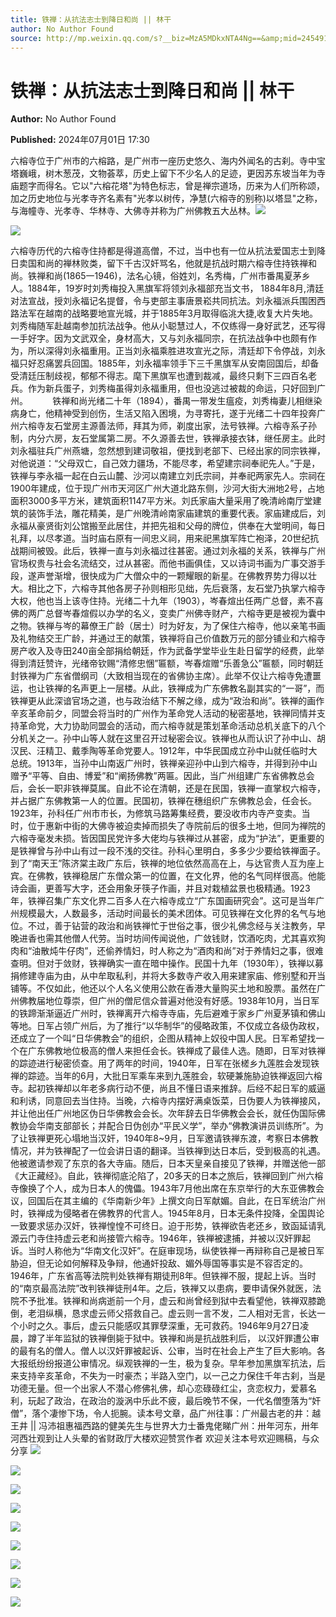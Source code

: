```yaml
---
title: 铁禅：从抗法志士到降日和尚 || 林干
author: No Author Found
source: http://mp.weixin.qq.com/s?__biz=MzA5MDkxNTA4Ng==&amp;mid=2454915332&amp;idx=1&amp;sn=35c4b2c8d5d6583efa9b86e01b704f74&amp;chksm=87a3c165b0d44873ed0147f829e56707b7b7eb04d91504866650fa9dd243275cecc6f1c381c1&poc_token=HJ_Do2ejHyO-wNZGG8Q1S8FdPgy1YBBEob-nUEme
---
```


# 铁禅：从抗法志士到降日和尚 || 林干

**Author:** No Author Found

**Published:** 2024年07月01日 17:30

六榕寺位于广州市的六榕路，是广州市一座历史悠久、海内外闻名的古刹。寺中宝塔巍峨，树木葱茂，文物荟萃，历史上留下不少名人的足迹，更因苏东坡当年为寺庙题字而得名。它以"六榕花塔"为特色标志，曾是禅宗道场，历来为人们所称颂，加之历史地位与光孝寺齐名素有"光孝以树传，净慧(六榕寺的别称)以塔显"之称，与海幢寺、光孝寺、华林寺、大佛寺并称为广州佛教五大丛林。![](https://mmbiz.qpic.cn/mmbiz_jpg/PJWG74pLsMayvR1AyLpp1OwsWXJhmAMu6hEnyJ4hyVxh2jeFxNGwngJfdXCj1cuXFPwvvJjPH1NhDydQF15CRA/640?wx_fmt=jpeg)



![](https://mmbiz.qpic.cn/mmbiz_jpg/PJWG74pLsMYMkcVP4icAhnp9G9SThTe9GiarxPW0LzNnSP8iau1j5cexHA2vohiatZviaJO167rXzic7QwdEdvUKpmOQ/640?from=appmsg)

六榕寺历代的六榕寺住持都是得道高僧，不过，当中也有一位从抗法爱国志士到降日卖国和尚的禅林败类，留下千古汉奸骂名，他就是抗战时期六榕寺住持铁禅和尚。铁禅和尚(1865一1946)，法名心镜，俗姓刘，名秀梅，广州市番禺夏茅乡人。1884年，19岁时刘秀梅投入黑旗军将领刘永福部充当文书， 1884年8月,清廷对法宣战，授刘永福记名提督，令与吏部主事唐景崧共同抗法。刘永福派兵围困西路法军在越南的战略要地宣光城，并于1885年3月取得临洮大捷,收复大片失地。刘秀梅随军赴越南参加抗法战争。他从小聪慧过人，不仅练得一身好武艺，还写得一手好字。因为文武双全，身材高大，又与刘永福同宗，在抗法战争中也颇有作为，所以深得刘永福重用。正当刘永福乘胜进攻宣光之际，清廷却下令停战，刘永福只好忍痛罢兵回国。1885年，刘永福率领手下三千黑旗军从安南回国后，却备受清廷压制歧视，郁郁不得志。麾下黑旗军也遭到裁减，最终只剩下三四百名老兵。作为新兵蛋子，刘秀梅虽得刘永福重用，但也没逃过被裁的命运，只好回到广州。          铁禅和尚光绪二十年（1894），番禺一带发生瘟疫，刘秀梅妻儿相继染病身亡，他精神受到创伤，生活又陷入困境，为寻寄托，遂于光绪二十四年投奔广州六榕寺友石堂房主源善法师，拜其为师，剃度出家，法号铁禅。六榕寺系子孙制，内分六房，友石堂属第二房。不久源善去世，铁禅承接衣钵，继任房主。此时刘永福驻兵广州燕塘，忽然想到建词敬祖，便找到老部下、已经出家的同宗铁禅，对他说道：“父母双亡，自己效力疆场，不能尽孝，希望建宗祠奉祀先人。”于是，铁禅与李永福一起在白云山麓、沙河以南建立刘氏宗祠，并奉祀两家先人。宗祠在1900年建成，位于现广州市天河区广州大道北路东侧，沙河大街大洲地2号，占地面积3000多平方米，建筑面积1147平方米。刘氏家庙大量采用了晚清岭南厅堂建筑的装饰手法，雕花精美，是广州晚清岭南家庙建筑的重要代表。家庙建成后，刘永福从豪贤街刘公馆搬至此居住，并把先祖和父母的牌位，供奉在大堂明间，每日礼拜，以尽孝道。当时庙右原有一间忠义祠，用来祀黑旗军阵亡袍泽，20世纪抗战期间被毁。此后，铁禅一直与刘永福过往甚密。通过刘永福的关系，铁禅与广州官场权贵与社会名流结交，过从甚密。而他书画俱佳，又以诗词书画为广事交游手段，遂声誉渐增，很快成为广大僧众中的一颗耀眼的新星。在佛教界势力得以壮大。相比之下，六榕寺其他各房子孙则相形见绌，先后衰落，友石堂乃执掌六榕寺大权，他也当上该寺住持。光绪二十九年（1903），岑春煊出任两广总督，素不喜佛的两广总督岑春煊假以办学的名义，变卖广州佛寺财产，六榕寺更是被视为囊中之物。铁禅与岑的幕僚王广龄（居士）时为好友，为了保住六榕寺，他以亲笔书画及礼物结交王广龄，并通过王的献策，铁禅将自己价值数万元的部分铺业和六榕寺房产收入及寺田240亩全部捐给朝廷，作为武备学堂毕业生赴日留学的经费，此举得到清廷赞许，光绪帝钦赐“清修忠悃”匾额，岑春煊赠“乐善急公”匾额，同时朝廷封铁禅为广东省僧纲司（大致相当现在的省佛协主席）。此举不仅让六榕寺免遭噩运，也让铁禅的名声更上一层楼。从此，铁禅成为广东佛教名副其实的“一哥”，而铁禅更从此深谙官场之道，也与政治结下不解之缘，成为“政治和尚”。铁禅的画作辛亥革命前夕，同盟会将当时的广州作为革命党人活动的秘密基地，铁禅同情并支持革命党，大力协助同盟会的活动，而六榕寺就是策划革命活动总机关底下的八个分机关之一。孙中山等人就在这里召开过秘密会议。铁禅也从而认识了孙中山、胡汉民、汪精卫、戴季陶等革命党要人。1912年，中华民国成立孙中山就任临时大总统。1913年，当孙中山南返广州时，铁禅亲迎孙中山到六榕寺，并得到孙中山赠予“平等、自由、博爱”和“阐扬佛教”两匾。因此，当广州组建广东省佛教总会后，会长一职非铁禅莫属。自此不论在清朝，还是在民国，铁禅一直掌权六榕寺，并占据广东佛教第一人的位置。民国初，铁禅在穗组织广东佛教总会，任会长。1923年，孙科任广州市市长，为修筑马路筹集经费，要没收市内寺产变卖。当时，位于惠新中街的大佛寺被迫卖掉而损失了寺院前后的很多土地，但同为禅院的六榕寺毫发未损。皆因国民党许多大佬均与铁禅过从甚密，成为“护法”，更重要的是铁禅曾与孙中山有过一段不浅的交往。孙科心里明白，多多少少要给铁禅面子。到了“南天王”陈济棠主政广东后，铁禅的地位依然高高在上，与达官贵人互为座上宾。在佛教，铁禅稳居广东僧众第一的位置，在文化界，他的名气同样很高。他能诗会画，更善写大字，还会用象牙筷子作画，并且对栽植盆景也极精通。1923年，铁禅召集广东文化界二百多人在六榕寺成立“广东国画研究会”。这可是当年广州规模最大，人数最多，活动时间最长的美术团体。可见铁禅在文化界的名气与地位。不过，善于钻营的政治和尚铁禅忙于世俗之事，很少礼佛念经与关注教务，早晚进香也需其他僧人代劳。当时坊间传闻说他，广敛钱财，饮酒吃肉，尤其喜欢狗肉和“油散炖牛仔肉”，还偷养情妇，时人称之为“酒肉和尚”对于养情妇之事，很难查明。但对于敛财，铁禅确实一直在暗中操作。民国十九年（1930年），铁禅以募捐修建寺庙为由，从中牟取私利，并将大多数寺产收入用来建家庙、修别墅和开当铺等。不仅如此，他还以个人名义使用公款在香港大量购买土地和股票。虽然在广州佛教届地位尊崇，但广州的僧尼信众普遍对他没有好感。1938年10月，当日军的铁蹄渐渐逼近广州时，铁禅离开六榕寺寺庙，先后避难于家乡广州夏茅镇和佛山等地。日军占领广州后，为了推行“以华制华”的侵略政策，不仅成立各级伪政权，还成立了一个叫“日华佛教会”的组织，企图从精神上奴役中国人民。日军希望找一个在广东佛教地位极高的僧人来担任会长。铁禅成了最佳人选。随即，日军对铁禅的踪迹进行秘密侦查。用了两年的时间，1940年，日军在张槎乡九莲胜会发现铁禅的踪迹。当年的6月，大批日军乘车来到九莲胜会，软硬兼施胁迫铁禅返回六榕寺。起初铁禅却以年老多病行动不便，尚且不懂日语来推辞。后经不起日军的威逼和利诱，同意回去当住持。当晚，六榕寺内摆好满桌饭菜，日伪要人为铁禅接风，并让他出任广州地区伪日华佛教会会长。次年辞去日华佛教会会长，就任伪国际佛教协会华南支部部长；并配合日伪创办“平民义学”，举办“佛教演讲员训练所”。为了让铁禅更死心塌地当汉奸，1940年8~9月，日军邀请铁禅东渡，考察日本佛教情况，并为铁禅配了一位会讲日语的翻译。当铁禅到达日本后，受到极高的礼遇。他被邀请参观了东京的各大寺庙。随后，日本天皇亲自接见了铁禅，并赠送他一部《大正藏经》。自此，铁禅彻底沦陷了，20多天的日本之旅后，铁禅回到广州六榕寺像换了个人，成为日本人的傀儡。1943年7月他出席在东京举行的大东亚佛教会议，回国后在其主编的《华南新少年》上撰文向日军献媚。自此，在日军统治广州时，铁禅成为侵略者在佛教界的代言人。1945年8月，日本无条件投降，全国舆论一致要求惩办汉奸，铁禅惶惶不可终日。迫于形势，铁禅欲告老还乡，致函延请乳源云门寺住持虚云老和尚接管六榕寺。1946年，铁禅被逮捕，并被以汉奸罪起诉。当时人称他为“华南文化汉奸”。在庭审现场，纵使铁禅一再辩称自己是被日军胁迫，但无论如何解释及争辩，他通奸投敌、媚外辱国等事实是不容否定的。1946年，广东省高等法院判处铁禅有期徒刑8年。但铁禅不服，提起上诉。当时的“南京最高法院”改判铁禅徒刑4年。之后，铁禅又以患病，要申请保外就医，法院不予批准。铁禅和尚病逝前一个月，虚云和尚曾经到狱中去看望他，铁禅双膝跪倒，老泪纵横，恳求虚云师父搭救自己。虚云则一言不发，二人相对无言，长达一个小时之久。事后，虚云只能感叹其罪孽深重，无可救药。1946年9月27日凌晨，蹲了半年监狱的铁禅倒毙于狱中。铁禅和尚是抗战胜利后， 以汉奸罪遭公审的最有名的僧人。僧人以汉奸罪被起诉、公审，当时在社会上产生了巨大影响。各大报纸纷纷报道公审情况。纵观铁禅的一生，极为复杂。早年参加黑旗军抗法，后来支持辛亥革命，不失为一时豪杰；半路入空门，以一己之力保住千年古刹，当是功德无量。但一个出家人不潜心修佛礼佛，却心恋碌碌红尘，贪恋权力，爱慕名利，玩起了政治，在政治的漩涡中乐此不疲，最后晚节不保，一代名僧堕落为“奸僧”，落个凄惨下场，令人扼腕。读本号文章，品广州往事：广州最古老的井：越王井 || 冯沛祖惠福西路的健美先生与世界大力士番鬼佬睇广州：卅年河东，卅年河西壮观到让人头晕的省财政厅大楼欢迎赞赏作者 欢迎关注本号欢迎赐稿，与众分享 ![](https://mmbiz.qpic.cn/mmbiz_jpg/PJWG74pLsMYMkcVP4icAhnp9G9SThTe9GDOGCxs8FVVah5GXHdwXUls41kjV7JzrIB26sDficWNm4kTg9dOiczQDg/640?from=appmsg)

![](https://mmbiz.qpic.cn/mmbiz_png/bL2iaicTYdZn5q27dTOdHYicicWnJ4BmicN90cTgQqyw9tjNtcmAMFo1NapXmxTl8MibWzmIibsV9ibC4wVxUSUXe9GMkA/640?wx_fmt=png&from=appmsg)

![](https://mmbiz.qpic.cn/mmbiz_png/bL2iaicTYdZn55nuwV9SlJic8B5unaj2KRx6IggUhYMW4Tic7TOpBOxD8ZDiawDdFTEkfpGRAC3C5c26nUbGFicica11w/640?wx_fmt=png&from=appmsg)

![](https://mmbiz.qpic.cn/mmbiz_jpg/PJWG74pLsMYMkcVP4icAhnp9G9SThTe9GtvDmCNSibVhIkWgzaz4NHbsVgfj5iaPX5LibHgRDCJMNcMqc67ibC307QA/640?from=appmsg)

![](https://mmbiz.qpic.cn/mmbiz_jpg/PJWG74pLsMYMkcVP4icAhnp9G9SThTe9GniasibEmQYd0o5CSWZ9euCm6pfCxSh7uhPwbOMBUODqxicfYmJWUTBoEw/640?from=appmsg)

![](https://mmbiz.qpic.cn/mmbiz_gif/PJWG74pLsMayvR1AyLpp1OwsWXJhmAMusfs1pQabdPdhBk4997RJ6orCd8NJIkE6QtgAQLO9aEydzZrVqqk7ew/640?wx_fmt=gif&tp=webp&wxfrom=5&wx_lazy=1)

![](https://mmbiz.qpic.cn/mmbiz_gif/PJWG74pLsMY4kze1RswORlwIruFfBicEYeomLV8Tjs3AO8zO5OIk2usXQ2wZOicfrAxou4MXF2OLDPUcfQiafn3SA/640?wx_fmt=gif&tp=webp&wxfrom=5&wx_lazy=1)

![](https://mmbiz.qpic.cn/mmbiz_jpg/PJWG74pLsMZickoqriacfLOn0OaCGRcJBj30Jxmt7p8bjtY9aG11S2MRJpdx8pNHiaiaskJ0DpaddLeLiamX4g57wrQ/640?wx_fmt=jpeg)

![](https://mmbiz.qpic.cn/mmbiz_png/PJWG74pLsMbxzxSWsbSxWa401icEeDUWiawxAxbdgTq3LmtribGicfmgEgabFONInhdrQRwY9Y4pmxRGlAoaQAaMDA/640?wx_fmt=other&tp=webp&wxfrom=5&wx_lazy=1&wx_co=1)



